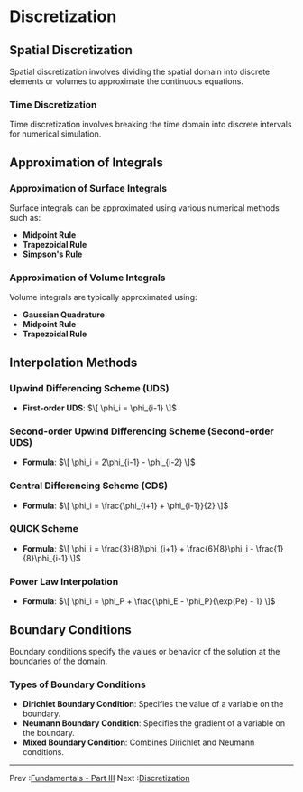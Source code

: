 # Discretization

## Spatial Discretization

Spatial discretization involves dividing the spatial domain into discrete elements or volumes to approximate the continuous equations.

### Time Discretization

Time discretization involves breaking the time domain into discrete intervals for numerical simulation.

## Approximation of Integrals

### Approximation of Surface Integrals

Surface integrals can be approximated using various numerical methods such as:
- **Midpoint Rule**
- **Trapezoidal Rule**
- **Simpson's Rule**

### Approximation of Volume Integrals

Volume integrals are typically approximated using:
- **Gaussian Quadrature**
- **Midpoint Rule**
- **Trapezoidal Rule**

## Interpolation Methods

### Upwind Differencing Scheme (UDS)
- **First-order UDS**: 
  $\[ \phi_i = \phi_{i-1} \]$

### Second-order Upwind Differencing Scheme (Second-order UDS)
- **Formula**: 
  $\[ \phi_i = 2\phi_{i-1} - \phi_{i-2} \]$

### Central Differencing Scheme (CDS)
- **Formula**: 
  $\[ \phi_i = \frac{\phi_{i+1} + \phi_{i-1}}{2} \]$

### QUICK Scheme
- **Formula**: 
  $\[ \phi_i = \frac{3}{8}\phi_{i+1} + \frac{6}{8}\phi_i - \frac{1}{8}\phi_{i-1} \]$

### Power Law Interpolation
- **Formula**: 
  $\[ \phi_i = \phi_P + \frac{\phi_E - \phi_P}{\exp(Pe) - 1} \]$

## Boundary Conditions

Boundary conditions specify the values or behavior of the solution at the boundaries of the domain.

### Types of Boundary Conditions

- **Dirichlet Boundary Condition**: Specifies the value of a variable on the boundary.
- **Neumann Boundary Condition**: Specifies the gradient of a variable on the boundary.
- **Mixed Boundary Condition**: Combines Dirichlet and Neumann conditions.

---

Prev :[Fundamentals - Part III](Fundamental_Part01.md)
Next :[Discretization](Discretization.md)
